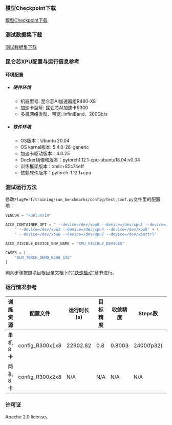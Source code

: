 ### 模型Checkpoint下载
[模型Checkpoint下载](../../benchmarks/glm/README.md#模型checkpoint)
### 测试数据集下载
[测试数据集下载](../../benchmarks/glm/README.md#数据集)

### 昆仑芯XPU配置与运行信息参考
#### 环境配置
- ##### 硬件环境
  - 机器型号: 昆仑芯AI加速器组R480-X8
  - 加速卡型号: 昆仑芯AI加速卡R300
  - 多机网络类型、带宽: InfiniBand，200Gb/s

- ##### 软件环境
  - OS版本：Ubuntu 20.04
  - OS kernel版本: 5.4.0-26-generic
  - 加速卡驱动版本：4.0.25
  - Docker镜像和版本：pytorch1.12.1-cpu-ubuntu18.04:v0.04
  - 训练框架版本：xmlir+85c74eff
  - 依赖软件版本：pytorch-1.12.1+cpu

### 测试运行方法

修改`FlagPerf/training/run_benchmarks/config/test_conf.py`文件里的配置项：

```python
VENDOR = "kunlunxin"

ACCE_CONTAINER_OPT = " --device=/dev/xpu0 --device=/dev/xpu1 --device=/dev/xpu2" + \
    " --device=/dev/xpu3 --device=/dev/xpu4 --device=/dev/xpu5" + \
    " --device=/dev/xpu6 --device=/dev/xpu7 --device=/dev/xpuctrl"

ACCE_VISIBLE_DEVICE_ENV_NAME = "XPU_VISIBLE_DEVICES"

CASES = [
    "GLM_TORCH_DEMO_R300_1X8"
]
```

剩余步骤按照项目根目录文档下的[“快速启动”](../../../README.md#快速启动)章节进行。


### 运行情况参考

| 训练资源 | 配置文件        | 运行时长(s) | 目标精度 | 收敛精度 | Steps数 | 性能(samples/s) |
|---------| --------------- | ----------- | -------- | -------- | ------- | ---------------- |
| 单机8卡  | config_R300x1x8 | 22902.82 | 0.8 | 0.8003   | 2400(fp32) | 3.47 |
| 两机8卡  | config_R300x2x8 | N/A     | N/A | N/A   | N/A     | N/A            |

### 许可证

Apache 2.0 license。
